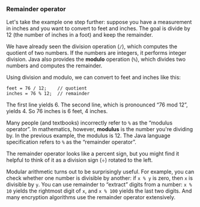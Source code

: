 ###  Remainder operator


Let's take the example one step further: suppose you have a measurement in inches and you want to convert to feet and inches.
The goal is divide by 12 (the number of inches in a foot) and keep the remainder.


We have already seen the division operation (`/`), which computes the quotient of two numbers.
If the numbers are integers, it performs integer division.
Java also provides the **modulo** operation (`%`), which divides two numbers and computes the remainder.

Using division and modulo, we can convert to feet and inches like this:

```code
feet = 76 / 12;    // quotient
inches = 76 % 12;  // remainder
```

The first line yields 6.
The second line, which is pronounced “76 mod 12”, yields 4.
So 76 inches is 6 feet, 4 inches.


Many people (and textbooks) incorrectly refer to `%` as the “modulus operator”.
In mathematics, however, **modulus** is the number you're dividing by.
In the previous example, the modulus is 12.
The Java language specification refers to  `%` as the “remainder operator”.

The remainder operator looks like a percent sign, but you might find it helpful to think of it as a division sign ($\div$) rotated to the left.



Modular arithmetic turns out to be surprisingly useful.
For example, you can check whether one number is divisible by another: if `x % y` is zero, then `x` is divisible by `y`.
You can use remainder to “extract” digits from a number: `x % 10` yields the rightmost digit of `x`, and `x % 100` yields the last two digits.
And many encryption algorithms use the remainder operator extensively.